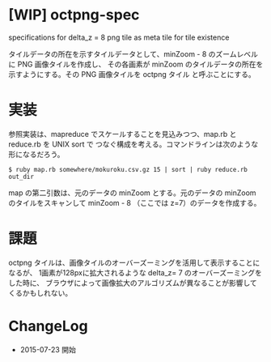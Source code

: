 # [WIP] octpng-spec
specifications for delta_z = 8 png tile as meta tile for tile existence

タイルデータの所在を示すタイルデータとして、minZoom - 8 のズームレベルに PNG 画像タイルを作成し、
その各画素が minZoom のタイルデータの所在を示すようにする。その PNG 画像タイルを octpng タイル
と呼ぶことにする。

# 実装

参照実装は、mapreduce でスケールすることを見込みつつ、map.rb と reduce.rb を UNIX sort で
つなぐ構成を考える。コマンドラインは次のような形になるだろう。

```
$ ruby map.rb somewhere/mokuroku.csv.gz 15 | sort | ruby reduce.rb out_dir
```

map の第二引数は、元のデータの minZoom とする。元のデータの minZoom のタイルをスキャンして
minZoom - 8 （ここでは z=7）のデータを作成する。

# 課題
octpng タイルは、画像タイルのオーバーズーミングを活用して表示することになるが、
1画素が128pxに拡大されるような delta_z= 7 のオーバーズーミングをした時に、
ブラウザによって画像拡大のアルゴリズムが異なることが影響してくるかもしれない。

# ChangeLog
- 2015-07-23 開始
